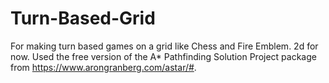 # Turn-Based-Grid
For making turn based games on a grid like Chess and Fire Emblem.
2d for now.
Used the free version of the A* Pathfinding Solution Project package from https://www.arongranberg.com/astar/#.
